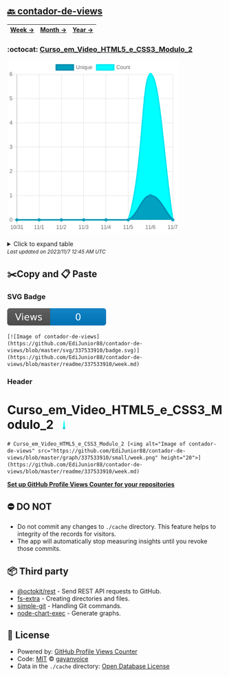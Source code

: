 ## [🔙 contador-de-views](https://github.com/EdiJunior88/contador-de-views)
| [**Week →**](https://github.com/EdiJunior88/contador-de-views/blob/master/readme/337533910/week.md) | [**Month →**](https://github.com/EdiJunior88/contador-de-views/blob/master/readme/337533910/month.md) | [**Year →**](https://github.com/EdiJunior88/contador-de-views/blob/master/readme/337533910/year.md) |
| ---- | ---- | ----- |
### :octocat: [Curso_em_Video_HTML5_e_CSS3_Modulo_2](https://github.com/EdiJunior88/Curso_em_Video_HTML5_e_CSS3_Modulo_2)
![Image of contador-de-views](https://github.com/EdiJunior88/contador-de-views/blob/master/graph/337533910/large/week.png)

<details>
	<summary>Click to expand table</summary>
	<h2>:calendar: Week Page Views Table</h2>
<table>
	<tr>
		<th>
			Last Updated
		</th>
		<th>
			Unique
		</th>
		<th>
			Count
		</th>
	</tr>
	<tr>
		<td>
			<code>2023/11/7</code>
		</td>
		<td>
			<code>0</code>
		</td>
		<td>
			<code>0</code>
		</td>
	</tr>
	<tr>
		<td>
			<code>2023/11/6</code>
		</td>
		<td>
			<code>1</code>
		</td>
		<td>
			<code>6</code>
		</td>
	</tr>
	<tr>
		<td>
			<code>2023/11/5</code>
		</td>
		<td>
			<code>0</code>
		</td>
		<td>
			<code>0</code>
		</td>
	</tr>
	<tr>
		<td>
			<code>2023/11/4</code>
		</td>
		<td>
			<code>0</code>
		</td>
		<td>
			<code>0</code>
		</td>
	</tr>
	<tr>
		<td>
			<code>2023/11/3</code>
		</td>
		<td>
			<code>0</code>
		</td>
		<td>
			<code>0</code>
		</td>
	</tr>
	<tr>
		<td>
			<code>2023/11/2</code>
		</td>
		<td>
			<code>0</code>
		</td>
		<td>
			<code>0</code>
		</td>
	</tr>
	<tr>
		<td>
			<code>2023/11/1</code>
		</td>
		<td>
			<code>0</code>
		</td>
		<td>
			<code>0</code>
		</td>
	</tr>
	<tr>
		<td>
			<code>2023/10/31</code>
		</td>
		<td>
			<code>0</code>
		</td>
		<td>
			<code>0</code>
		</td>
	</tr>
</table>

</details>
<small><i>Last updated on 2023/11/7 12:45 AM UTC</i></small>

## ✂️Copy and 📋 Paste
### SVG Badge
[![Image of contador-de-views](https://github.com/EdiJunior88/contador-de-views/blob/master/svg/337533910/badge.svg)](https://github.com/EdiJunior88/contador-de-views/blob/master/readme/337533910/week.md)
```readme
[![Image of contador-de-views](https://github.com/EdiJunior88/contador-de-views/blob/master/svg/337533910/badge.svg)](https://github.com/EdiJunior88/contador-de-views/blob/master/readme/337533910/week.md)
```
### Header
# Curso_em_Video_HTML5_e_CSS3_Modulo_2 [<img alt="Image of contador-de-views" src="https://github.com/EdiJunior88/contador-de-views/blob/master/graph/337533910/small/week.png" height="20">](https://github.com/EdiJunior88/contador-de-views/blob/master/readme/337533910/week.md)
```readme
# Curso_em_Video_HTML5_e_CSS3_Modulo_2 [<img alt="Image of contador-de-views" src="https://github.com/EdiJunior88/contador-de-views/blob/master/graph/337533910/small/week.png" height="20">](https://github.com/EdiJunior88/contador-de-views/blob/master/readme/337533910/week.md)
```
[**Set up GitHub Profile Views Counter for your repositories**](https://github.com/gayanvoice/github-profile-views-counter)
## ⛔ DO NOT
- Do not commit any changes to `./cache` directory. This feature helps to integrity of the records for visitors.
- The app will automatically stop measuring insights until you revoke those commits.
## 📦 Third party

- [@octokit/rest](https://www.npmjs.com/package/@octokit/rest) - Send REST API requests to GitHub.
- [fs-extra](https://www.npmjs.com/package/fs-extra) - Creating directories and files.
- [simple-git](https://www.npmjs.com/package/simple-git) - Handling Git commands.
- [node-chart-exec](https://www.npmjs.com/package/node-chart-exec) - Generate graphs.
## 📄 License
- Powered by: [GitHub Profile Views Counter](https://github.com/gayanvoice/github-profile-views-counter)
- Code: [MIT](./LICENSE) © [gayanvoice](https://github.com/gayanvoice/github-profile-views-counter)
- Data in the `./cache` directory: [Open Database License](https://opendatacommons.org/licenses/odbl/1-0/)